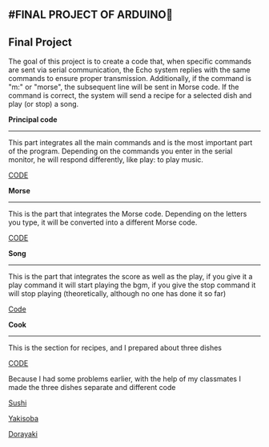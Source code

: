 #FINAL PROJECT OF ARDUINO🎼
--------

**Final Project**
---
The goal of this project is to create a code that, when specific commands are sent via serial communication, the Echo system replies with the same commands to ensure proper transmission. Additionally, if the command is "m:" or "morse", the subsequent line will be sent in Morse code. If the command is correct, the system will send a recipe for a selected dish and play (or stop) a song.

**Principal code**
___

This part integrates all the main commands and is the most important part of the program. Depending on the commands you enter in the serial monitor, he will respond differently, like play: to play music.

[CODE](https://github.com/ahong2006/J25-PROGRAMMING/blob/main/Arduino/Proyecto%20Arduino/CODIGO%20PRINCIPAL/Codigo%20Principal.ino)


**Morse**
___

This is the part that integrates the Morse code. Depending on the letters you type, it will be converted into a different Morse code.

[CODE](https://github.com/ahong2006/J25-PROGRAMMING/blob/main/Arduino/Proyecto%20Arduino/morse.ino)


**Song**
___

This is the part that integrates the score as well as the play, if you give it a play command it will start playing the bgm, if you give the stop command it will stop playing (theoretically, although no one has done it so far)

[Code](https://github.com/ahong2006/J25-PROGRAMMING/blob/main/Arduino/Proyecto%20Arduino/song.ino)


**Cook**
___

This is the section for recipes, and I prepared about three dishes

[CODE](https://github.com/ahong2006/J25-PROGRAMMING/blob/main/Arduino/Proyecto%20Arduino/cook.ino)

Because I had some problems earlier, with the help of my classmates I made the three dishes separate and different code

[Sushi](https://github.com/ahong2006/J25-PROGRAMMING/blob/main/Arduino/Proyecto%20Arduino/sushi.ino)

[Yakisoba](https://github.com/ahong2006/J25-PROGRAMMING/blob/main/Arduino/Proyecto%20Arduino/yakisoba.ino)

[Dorayaki](https://github.com/ahong2006/J25-PROGRAMMING/blob/main/Arduino/Proyecto%20Arduino/Dorayaki.ino)
